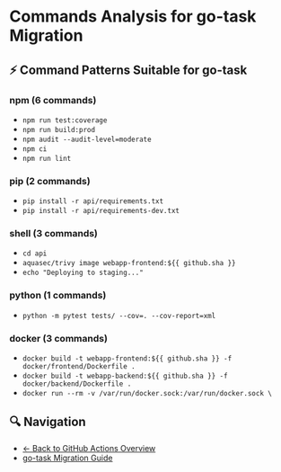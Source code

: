 # Commands Analysis for go-task Migration

## ⚡ Command Patterns Suitable for go-task

### npm (6 commands)

- `npm run test:coverage`
- `npm run build:prod`
- `npm audit --audit-level=moderate`
- `npm ci`
- `npm run lint`

### pip (2 commands)

- `pip install -r api/requirements.txt`
- `pip install -r api/requirements-dev.txt`

### shell (3 commands)

- `cd api`
- `aquasec/trivy image webapp-frontend:${{ github.sha }}`
- `echo "Deploying to staging..."`

### python (1 commands)

- `python -m pytest tests/ --cov=. --cov-report=xml`

### docker (3 commands)

- `docker build -t webapp-frontend:${{ github.sha }} -f docker/frontend/Dockerfile .`
- `docker build -t webapp-backend:${{ github.sha }} -f docker/backend/Dockerfile .`
- `docker run --rm -v /var/run/docker.sock:/var/run/docker.sock \`


## 🔍 Navigation

- [← Back to GitHub Actions Overview](../README.md)
- [go-task Migration Guide](go-task-migration.md)

